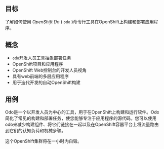 ## 目标

了解如何使用 _OpenShift Do_ ( ``odo`` )命令行工具在OpenShift上构建和部署应用程序。

## 概念

* ``odo``开发人员工具抽象部署任务
* OpenShift项目和应用程序
* OpenShift Web控制台的开发人员视角
* 具有web前端的多层应用程序
* 用于迭代开发的自动OpenShift构建

## 用例

Odo是一个以开发人员为中心的工具，用于在OpenShift上构建和运行软件。Odo简化了常见的构建和部署任务，使您能够专注于应用程序的源代码。您可以使用odo来减少构建组件、将它们链接在一起以及在OpenShift容器平台上将流量路由到它们的认知负荷和机械步骤。

这个OpenShift集群将在一小时内自毁。
